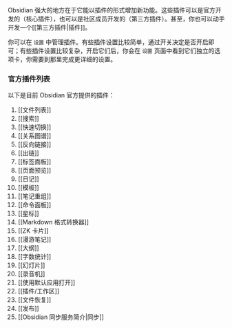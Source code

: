 Obsidian 强大的地方在于它能以插件的形式增加新功能。这些插件可以是官方开发的（核心插件），也可以是社区成员开发的（第三方插件）。甚至，你也可以动手开发一个[[第三方插件|插件]]。

你可以在 `设置` 中管理插件。有些插件设置比较简单，通过开关决定是否开启即可；有些插件设置比较复杂，开启它们后，你会在 `设置` 页面中看到它们独立的选项卡，你需要到那里完成更详细的设置。


### 官方插件列表

以下是目前 Obsidian 官方提供的插件：

1. [[文件列表]]
2. [[搜索]]
3. [[快速切换]]
4. [[关系图谱]]
5. [[反向链接]]
6. [[出链]]
7. [[标签面板]]
8. [[页面预览]]
9. [[日记]]
10. [[模板]]
11. [[笔记重组]]
12. [[命令面板]]
13. [[星标]]
14. [[Markdown 格式转换器]]
15. [[ZK 卡片]]
16. [[漫游笔记]]
17. [[大纲]]
18. [[字数统计]]
19. [[幻灯片]]
20. [[录音机]]
21. [[使用默认应用打开]]
22. [[插件/工作区]]
23. [[文件恢复]]
24. [[发布]]
25. [[Obsidian 同步服务简介|同步]]
